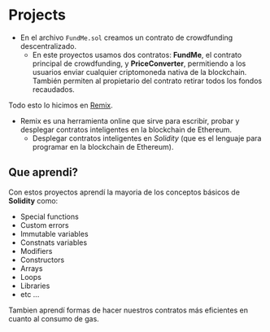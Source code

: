 # Projects

- En el archivo `FundMe.sol` creamos un contrato de crowdfunding descentralizado.
  - En este proyectos usamos dos contratos: **FundMe**, el contrato principal de crowdfunding, y **PriceConverter**, permitiendo a los usuarios enviar cualquier criptomoneda nativa de la blockchain. También permiten al propietario del contrato retirar todos los fondos recaudados.

 Todo esto lo hicimos en [Remix](https://remix.ethereum.org/).
 - Remix es una herramienta online que sirve para escribir, probar y desplegar contratos inteligentes en la blockchain de Ethereum.
    - Desplegar contratos inteligentes en *Solidity* (que es el lenguaje para programar en la blockchain de Ethereum).

## Que aprendi?

Con estos proyectos aprendí la mayoria de los conceptos básicos de **Solidity** como:
  - Special functions
  - Custom errors
  - Immutable variables
  - Constnats variables
  - Modifiers
  - Constructors
  - Arrays
  - Loops
  - Libraries
  - etc ...

Tambien aprendí formas de hacer nuestros contratos más eficientes en cuanto al consumo de gas.
